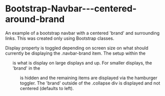 # Bootstrap-Navbar---centered-around-brand
An example of a bootstrap navbar with a centered 'brand' and surrounding links. This was created only using Bootstrap classes.

Display property is toggled depending on screen size on what should currently be displaying the .navbar-brand item. The setup within the <ul> is what is display on large displays 
  and up. For smaller displays, the 'brand' in the <ul> is hidden and the remaining items are displayed via the hamburger toggler. The 'brand' outside of the .collapse div is
  displayed and not centered (defaults to left). 
